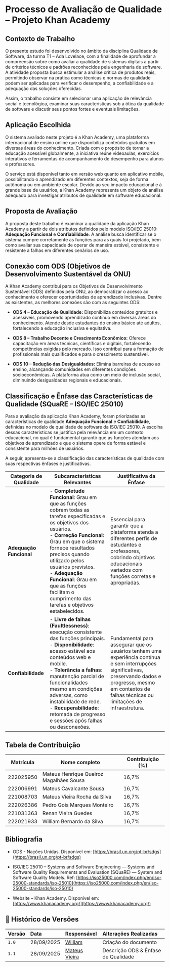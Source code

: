 # Processo de Avaliação de Qualidade – Projeto Khan Academy

## Contexto de Trabalho

O presente estudo foi desenvolvido no âmbito da disciplina Qualidade de Software, da turma T1 – Ada Lovelace, com a finalidade de aprofundar a compreensão sobre como avaliar a qualidade de sistemas digitais a partir de critérios técnicos e padrões reconhecidos pela engenharia de software. A atividade proposta busca estimular a análise crítica de produtos reais, permitindo observar na prática como técnicas e normas de qualidade podem ser aplicadas para verificar o desempenho, a confiabilidade e a adequação das soluções oferecidas.

Assim, o trabalho consiste em selecionar uma aplicação de relevância social e tecnológica, examinar suas características sob a ótica da qualidade de software e discutir seus pontos fortes e eventuais limitações.

## Aplicação Escolhida

O sistema avaliado neste projeto é a Khan Academy, uma plataforma internacional de ensino online que disponibiliza conteúdos gratuitos em diversas áreas do conhecimento. Criada com o propósito de tornar a educação acessível globalmente, a iniciativa reúne videoaulas, exercícios interativos e ferramentas de acompanhamento de desempenho para alunos e professores.

O serviço está disponível tanto em versão web quanto em aplicativo mobile, possibilitando o aprendizado em diferentes contextos, seja de forma autônoma ou em ambiente escolar. Devido ao seu impacto educacional e à grande base de usuários, a Khan Academy representa um objeto de análise adequado para investigar atributos de qualidade em software educacional.

## Proposta de Avaliação

A proposta deste trabalho é examinar a qualidade da aplicação Khan Academy a partir de dois atributos definidos pelo modelo ISO/IEC 25010: **Adequação Funcional** e **Confiabilidade**. A análise busca identificar se o sistema cumpre corretamente as funções para as quais foi projetado, bem como avaliar sua capacidade de operar de maneira estável, consistente e resistente a falhas em diferentes cenários de uso.

## Conexão com ODS (Objetivos de Desenvolvimento Sustentável da ONU)

A Khan Academy contribui para os Objetivos de Desenvolvimento Sustentável (ODS) definidos pela ONU, ao democratizar o acesso ao conhecimento e oferecer oportunidades de aprendizado inclusivas. Dentre as existentes, as melhores conexões são com as seguintes ODS:

* **ODS 4 – Educação de Qualidade:** Disponibiliza conteúdos gratuitos e acessíveis, promovendo aprendizado contínuo em diversas áreas do conhecimento.
Atende desde estudantes do ensino básico até adultos, fortalecendo a educação inclusiva e equitativa.

* **ODS 8 – Trabalho Decente e Crescimento Econômico:** Oferece capacitação em áreas técnicas, científicas e digitais, fortalecendo competências exigidas pelo mercado.
Isso contribui para a formação de profissionais mais qualificados e para o crescimento sustentável.

* **ODS 10 – Redução das Desigualdades:** Elimina barreiras de acesso ao ensino, alcançando comunidades em diferentes condições socioeconômicas.
A plataforma atua como um meio de inclusão social, diminuindo desigualdades regionais e educacionais.

## Classificação e Ênfase das Características de Qualidade (SQuaRE – ISO/IEC 25010)

Para a avaliação da aplicação Khan Academy, foram priorizadas as características de qualidade **Adequação Funcional** e **Confiabilidade**, definidas no modelo de qualidade de software da ISO/IEC 25010. A escolha dessas características se justifica pela relevância em um contexto educacional, no qual é fundamental garantir que as funções atendam aos objetivos de aprendizado e que o sistema opere de forma estável e consistente para milhões de usuários.

A seguir, apresenta-se a classificação das características de qualidade com suas respectivas ênfases e justificativas.

| **Categoria de Qualidade** | **Subcaracterísticas Relevantes** | **Justificativa da Ênfase** |
| -------------------------- | --------------------------------- | --------------------------- |
| **Adequação Funcional**    | - **Completude Funcional**: Grau em que as funções cobrem todas as tarefas especificadas e os objetivos dos usuários.<br>- **Correção Funcional**: Grau em que o sistema fornece resultados precisos quando utilizado pelos usuários previstos.<br>- **Adequação Funcional**: Grau em que as funções facilitam o cumprimento das tarefas e objetivos estabelecidos. | Essencial para garantir que a plataforma atenda a diferentes perfis de estudantes e professores, cobrindo objetivos educacionais variados com funções corretas e apropriadas. |
| **Confiabilidade**         | - **Livre de falhas (Faultlessness)**: execução consistente das funções principais.<br>- **Disponibilidade**: acesso estável aos conteúdos web e mobile.<br>- **Tolerância a falhas**: manutenção parcial de funcionalidades mesmo em condições adversas, como instabilidade de rede.<br>- **Recuperabilidade**: retomada de progresso e sessões após falhas ou desconexões. | Fundamental para assegurar que os usuários tenham uma experiência contínua e sem interrupções significativas, preservando dados e progresso, mesmo em contextos de falhas técnicas ou limitações de infraestrutura. |

## Tabela de Contribuição

| Matrícula | Nome completo                                 | Contribuição (%) |
| --------- | ----------------------------------------------| ---------------- |
| 222025950 | Mateus Henrique Queiroz Magalhães Sousa       | 16,7%            |
| 222006991 | Mateus Cavalcante Sousa                       | 16,7%            |
| 221008703 | Mateus Vieira Rocha da Silva                  | 16,7%            |
| 222026386 | Pedro Gois Marques Monteiro                   | 16,7%            |
| 221031363 | Renan Vieira Guedes                           | 16,7%            |
| 222021933 | William Bernardo da Silva                     | 16,7%            |

## Bibliografia

* ODS - Nações Unidas. Disponível em: [https://brasil.un.org/pt-br/sdgs](https://brasil.un.org/pt-br/sdgs)

* ISO/IEC 25010 – Systems and Software Engineering — Systems and Software Quality Requirements and Evaluation (SQuaRE) — System and Software Quality Models. Ref: [https://iso25000.com/index.php/en/iso-25000-standards/iso-25010](https://iso25000.com/index.php/en/iso-25000-standards/iso-25010)

* Website – Khan Academy. Disponível em: [https://www.khanacademy.org/](https://www.khanacademy.org/)

## 📝 Histórico de Versões

| Versão | Data       | Responsável | Alterações Realizadas                      |
| :----- | :--------- | :---------- | :----------------------------------------- |
| `1.0`    | 28/09/2025 | [William](https://github.com/willxbernardo) | Criação do documento |
| `1.1`    | 28/09/2025 | [Mateus Vieira](https://github.com/mateusvrs) | Descrição ODS & Ênfase de Qualidade |
